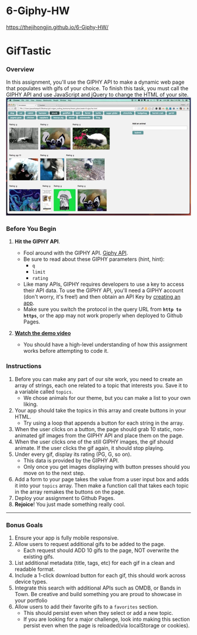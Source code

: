 # 6-Giphy-HW
https://thejihongjin.github.io/6-Giphy-HW/

# GifTastic
### Overview
In this assignment, you'll use the GIPHY API to make a dynamic web page that populates with gifs of your choice. To finish this task, you must call the GIPHY API and use JavaScript and jQuery to change the HTML of your site.
![GIPHY](./assets/images/1-giphy.jpg)
### Before You Begin
1. **Hit the GIPHY API**.
   * Fool around with the GIPHY API. [Giphy API](https://developers.giphy.com/docs/).
   * Be sure to read about these GIPHY parameters (hint, hint):
     * `q`
     * `limit`
     * `rating`
   * Like many APIs, GIPHY requires developers to use a key to access their API data. To use the GIPHY API, you'll need a GIPHY account (don't worry, it's free!) and then obtain an API Key by [creating an app](https://developers.giphy.com/dashboard/?create=true).
   * Make sure you switch the protocol in the query URL from **`http to https`**, or the app may not work properly when deployed to Github Pages.
2. **[Watch the demo video](https://youtu.be/BqreERTLjgQ)**

   * You should have a high-level understanding of how this assignment works before attempting to code it.

### Instructions
1. Before you can make any part of our site work, you need to create an array of strings, each one related to a topic that interests you. Save it to a variable called `topics`.
   * We chose animals for our theme, but you can make a list to your own liking.
2. Your app should take the topics in this array and create buttons in your HTML.
   * Try using a loop that appends a button for each string in the array.
3. When the user clicks on a button, the page should grab 10 static, non-animated gif images from the GIPHY API and place them on the page.
4. When the user clicks one of the still GIPHY images, the gif should animate. If the user clicks the gif again, it should stop playing.
5. Under every gif, display its rating (PG, G, so on).
   * This data is provided by the GIPHY API.
   * Only once you get images displaying with button presses should you move on to the next step.
6. Add a form to your page takes the value from a user input box and adds it into your `topics` array. Then make a function call that takes each topic in the array remakes the buttons on the page.
7. Deploy your assignment to Github Pages.
8. **Rejoice**! You just made something really cool.
- - -

### Bonus Goals
1. Ensure your app is fully mobile responsive.
2. Allow users to request additional gifs to be added to the page.
   * Each request should ADD 10 gifs to the page, NOT overwrite the existing gifs.
3. List additional metadata (title, tags, etc) for each gif in a clean and readable format.
4. Include a 1-click download button for each gif, this should work across device types.
5. Integrate this search with additional APIs such as OMDB, or Bands in Town. Be creative and build something you are proud to showcase in your portfolio
6. Allow users to add their favorite gifs to a `favorites` section.
   * This should persist even when they select or add a new topic.
   * If you are looking for a major challenge, look into making this section persist even when the page is reloaded(via localStorage or cookies).

